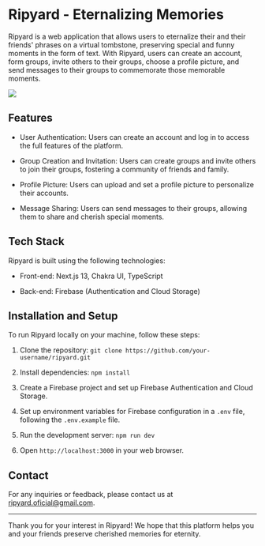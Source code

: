# Ripyard - Eternalizing Memories

Ripyard is a web application that allows users to eternalize their and their friends' phrases on a virtual tombstone, preserving special and funny moments in the form of text. With Ripyard, users can create an account, form groups, invite others to their groups, choose a profile picture, and send messages to their groups to commemorate those memorable moments.

![](https://github.com/pedrobarretto/ripyard/assets/61850145/77ddd312-725f-43a2-9af3-77ae4dbb84c8)

## Features

- User Authentication: Users can create an account and log in to access the full features of the platform.

- Group Creation and Invitation: Users can create groups and invite others to join their groups, fostering a community of friends and family.

- Profile Picture: Users can upload and set a profile picture to personalize their accounts.

- Message Sharing: Users can send messages to their groups, allowing them to share and cherish special moments.

## Tech Stack

Ripyard is built using the following technologies:

- Front-end: Next.js 13, Chakra UI, TypeScript

- Back-end: Firebase (Authentication and Cloud Storage)

## Installation and Setup

To run Ripyard locally on your machine, follow these steps:

1. Clone the repository: `git clone https://github.com/your-username/ripyard.git`

2. Install dependencies: `npm install`

3. Create a Firebase project and set up Firebase Authentication and Cloud Storage.

4. Set up environment variables for Firebase configuration in a `.env` file, following the `.env.example` file.

5. Run the development server: `npm run dev`

6. Open `http://localhost:3000` in your web browser.

## Contact

For any inquiries or feedback, please contact us at ripyard.oficial@gmail.com.

---

Thank you for your interest in Ripyard! We hope that this platform helps you and your friends preserve cherished memories for eternity.

